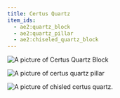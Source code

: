 ```yaml
---
title: Certus Quartz
item_ids:
  - ae2:quartz_block
  - ae2:quartz_pillar
  - ae2:chiseled_quartz_block
---
```


![A picture of Certus Quartz Block](../../../public/assets/large/certus_quartz_block.png)

<RecipeFor id="quartz_block" />

![A picture of certus quartz pillar](../../../public/assets/large/certus_quartz_pillar.png)

<RecipeFor id="quartz_pillar" />

![A picture of chisled certus quartz.](../../../public/assets/large/chisled_certus_quartz.png)

<RecipeFor id="chiseled_quartz_block" />
